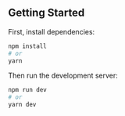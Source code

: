 ## Getting Started

First, install dependencies:

```bash
npm install
# or
yarn
```

Then run the development server:

```bash
npm run dev
# or
yarn dev
```
